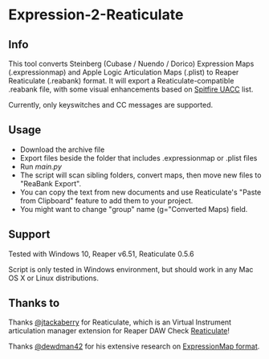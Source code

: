 # Expression-2-Reaticulate
## Info
This tool converts Steinberg (Cubase / Nuendo / Dorico) Expression Maps (.expressionmap) and Apple Logic Articulation Maps (.plist) to Reaper Reaticulate (.reabank) format. It will export a Reaticulate-compatible .reabank file, with some visual enhancements based on [Spitfire UACC](https://spitfire-webassets.s3.amazonaws.com/pdfs/UACCv2spec.pdf) list.

Currently, only keyswitches and CC messages are supported.

## Usage
* Download the archive file
* Export files beside the folder that includes .expressionmap or .plist files
* Run _main.py_
* The script will scan sibling folders, convert maps, then move new files to "ReaBank Export".
* You can copy the text from new documents and use Reaticulate's "Paste from Clipboard" feature to add them to your project.
* You might want to change "group" name (g="Converted Maps) field.

## Support
Tested with Windows 10, Reaper v6.51, Reaticulate 0.5.6

Script is only tested in Windows environment, but should work in any Mac OS X or Linux distributions.

## Thanks to
Thanks [@jtackaberry](https://github.com/jtackaberry) for Reaticulate, which is an Virtual Instrument articulation manager extension for Reaper DAW
Check [Reaticulate](http://reaticulate.com/)!

Thanks [@dewdman42](https://github.com/dewdman42) for his extensive research on [ExpressionMap format](https://gitlab.com/dewdman42/emz/-/wikis/ExpressionMap-XML).
